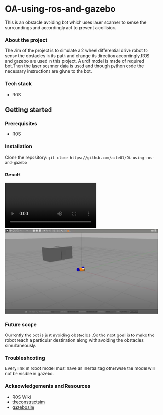 # OA-using-ros-and-gazebo

This is an obstacle avoiding bot which uses laser scanner to sense the surroundings and accordingly act to prevent a collision.
### About the project
The aim of the project is to simulate a 2 wheel differential drive robot to sense the obstacles in its path and change its direction accordingly.ROS and gazebo are used in this project. A urdf model is made of required bot.Then the laser scanner data is used and through python code the necessary instructions are givne to the bot.  

### Tech stack
* ROS

## Getting started
### Prerequisites
* ROS
### Installation
Clone the repository:
`git clone https://github.com/apte01/OA-using-ros-and-gazebo`

### Result
![video](/video.mp4)
![image](OA-using-ros-and-gazebo/image.png)

### Future scope
Currently the bot is just avoiding obstacles .So the next goal is to make the robot reach a particular destination along with avoiding the obstacles simultaneously.

### Troubleshooting
Every link in robot model must have an inertial tag otherwise the model will not be visible in gazebo.

### Acknowledgements and Resources
* [ROS Wiki](http://wiki.ros.org/Documentation)
* [theconstructsim](https://www.theconstructsim.com/)
* [gazebosim](http://gazebosim.org/)
